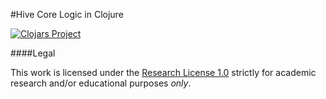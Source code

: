 #Hive Core Logic in Clojure

[![Clojars Project](https://img.shields.io/clojars/v/trylobot/hive.svg)](https://clojars.org/trylobot/hive)

####Legal

This work is licensed under the [Research License 1.0](LICENSE.md) strictly for academic research and/or educational purposes *only*.
